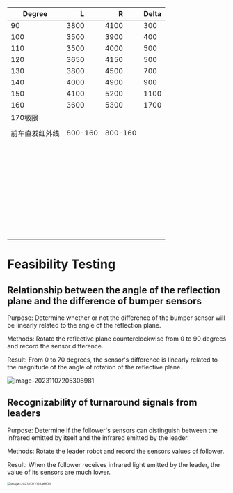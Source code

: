 | Degree         | L       | R       | Delta |
| -------------- | ------- | ------- | ----- |
| 90             | 3800    | 4100    | 300   |
| 100            | 3500    | 3900    | 400   |
| 110            | 3500    | 4000    | 500   |
| 120            | 3650    | 4150    | 500   |
| 130            | 3800    | 4500    | 700   |
| 140            | 4000    | 4900    | 900   |
| 150            | 4100    | 5200    | 1100  |
| 160            | 3600    | 5300    | 1700  |
| 170极限        |         |         |       |
|                |         |         |       |
| 前车直发红外线 | 800-160 | 800-160 |       |
|                |         |         |       |
|                |         |         |       |
|                |         |         |       |
|                |         |         |       |
|                |         |         |       |
|                |         |         |       |
|                |         |         |       |
|                |         |         |       |
|                |         |         |       |
|                |         |         |       |
|                |         |         |       |
|                |         |         |       |
|                |         |         |       |
|                |         |         |       |
|                |         |         |       |
|                |         |         |       |
|                |         |         |       |
|                |         |         |       |
|                |         |         |       |
|                |         |         |       |
|                |         |         |       |
|                |         |         |       |
|                |         |         |       |
|                |         |         |       |
|                |         |         |       |
|                |         |         |       |
|                |         |         |       |
|                |         |         |       |
|                |         |         |       |
|                |         |         |       |
|                |         |         |       |
|                |         |         |       |
|                |         |         |       |
|                |         |         |       |
|                |         |         |       |
|                |         |         |       |
|                |         |         |       |
|                |         |         |       |

# Feasibility Testing

## Relationship between the angle of the reflection plane and the difference of bumper sensors

Purpose: Determine whether or not the difference of the bumper sensor will be linearly related to the angle of the reflection plane.

Methods: Rotate the reflective plane counterclockwise from 0 to 90 degrees and record the sensor difference.

Result: From 0 to 70 degrees, the sensor's difference is linearly related to the magnitude of the angle of rotation of the reflective plane.

![image-20231107205306981](C:\Users\15972\AppData\Roaming\Typora\typora-user-images\image-20231107205306981.png)

## Recognizability of turnaround signals from leaders

Purpose: Determine if the follower's sensors can distinguish between the infrared emitted by itself and the infrared emitted by the leader.

Methods: Rotate the leader robot and record the sensors values of follower.

Result: When the follower receives infrared light emitted by the leader, the value of its sensors are much lower.

<img src="C:\Users\15972\AppData\Roaming\Typora\typora-user-images\image-20231107212836803.png" alt="image-20231107212836803" style="zoom:50%;" />